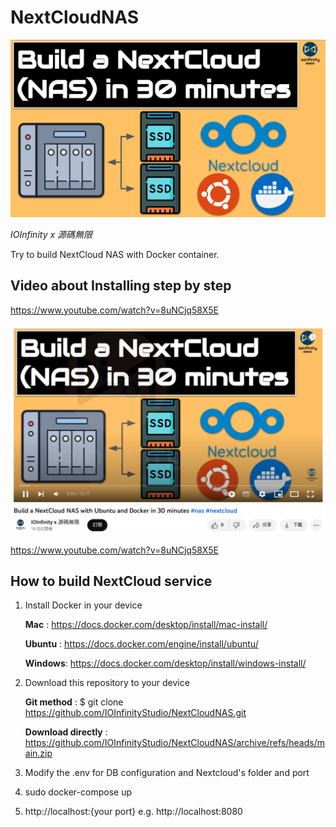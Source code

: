 # NextCloudNAS 
![Nextcloud](./YT.png)

*IOInfinity x 源碼無限*

Try to build NextCloud NAS with Docker container.


## Video about Installing step by step

https://www.youtube.com/watch?v=8uNCjq58X5E

![Nextcloud](./YT-share.png)

https://www.youtube.com/watch?v=8uNCjq58X5E


## How to build NextCloud service

1. Install Docker in your device

   **Mac**    : https://docs.docker.com/desktop/install/mac-install/

   **Ubuntu** : https://docs.docker.com/engine/install/ubuntu/

   **Windows**: https://docs.docker.com/desktop/install/windows-install/


2. Download this repository to your device

   **Git method**        :   $ git clone https://github.com/IOInfinityStudio/NextCloudNAS.git

   **Download directly** :   https://github.com/IOInfinityStudio/NextCloudNAS/archive/refs/heads/main.zip


3. Modify the .env for DB configuration and Nextcloud's folder and port

4. sudo docker-compose up 

5. http://localhost:{your port} e.g. http://localhost:8080

